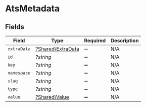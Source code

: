 # AtsMetadata


## Fields

| Field                                                 | Type                                                  | Required                                              | Description                                           |
| ----------------------------------------------------- | ----------------------------------------------------- | ----------------------------------------------------- | ----------------------------------------------------- |
| `extraData`                                           | [?Shared\ExtraData](../../Models/Shared/ExtraData.md) | :heavy_minus_sign:                                    | N/A                                                   |
| `id`                                                  | *?string*                                             | :heavy_minus_sign:                                    | N/A                                                   |
| `key`                                                 | *?string*                                             | :heavy_minus_sign:                                    | N/A                                                   |
| `namespace`                                           | *?string*                                             | :heavy_minus_sign:                                    | N/A                                                   |
| `slug`                                                | *?string*                                             | :heavy_minus_sign:                                    | N/A                                                   |
| `type`                                                | *?string*                                             | :heavy_minus_sign:                                    | N/A                                                   |
| `value`                                               | [?Shared\Value](../../Models/Shared/Value.md)         | :heavy_minus_sign:                                    | N/A                                                   |